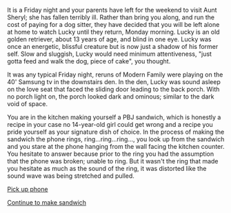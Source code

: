 It is a Friday night and your parents have left for the weekend to visit Aunt Sheryl; she has fallen terribly ill. Rather than bring you along, and run the cost of paying for a dog sitter, they have decided that you will be left alone at home to watch Lucky until they return, Monday morning. Lucky is an old golden retriever, about 13 years of age, and blind in one eye. Lucky was once an energetic, blissful creature but is now just a shadow of his former self. Slow and sluggish, Lucky would need minimum attentiveness, "just gotta feed and walk the dog, piece of cake", you thought.

It was any typical Friday night, reruns of Modern Family were playing on the 40' Samsung tv in the downstairs den. In the den, Lucky was sound asleep on the love seat that faced the sliding door leading to the back porch. With no porch light on, the porch looked dark and ominous; similar to the dark void of space. 

You are in the kitchen making yourself a PBJ sandwich, which is honestly a recipe in your case no 14-year-old girl could get wrong and a recipe you pride yourself as your signature dish of choice. In the process of making the sandwich the phone rings, ring...ring...ring..., you look up from the sandwich and you stare at the phone hanging from the wall facing the kitchen counter. You hesitate to answer because prior to the ring you had the assumption that the phone was broken; unable to ring. But it wasn't the ring that made you hesitate as much as the sound of the ring, it was distorted like the sound wave was being stretched and pulled.

[Pick up phone](https://github.com/Hermann2356/create-your-own-adventure/blob/master/english/horror-house/pick-up-phone/pick-up-phone.md)

[Continue to make sandwich](https://github.com/Hermann2356/create-your-own-adventure/blob/master/english/horror-house/make-sandwich/make-sandwich.md)
